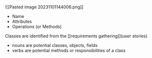 ![[Pasted image 20231101144006.png]]
- Name
- Attributes
- Operations (or Methods)

Classes are identified from the [[requirements gathering]](user stories)
- nouns are potential classes, objects, fields
- verbs are potential methods or responsibilities of a class